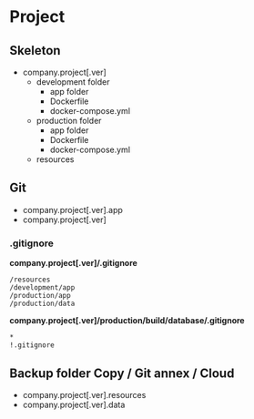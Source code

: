 # Project

## Skeleton

* company.project[.ver]
  * development folder
    * app folder
    * Dockerfile
    * docker-compose.yml
  * production folder
    * app folder
    * Dockerfile
    * docker-compose.yml
  * resources

## Git

* company.project[.ver].app
* company.project[.ver]

### .gitignore

**company.project[.ver]/.gitignore**

```
/resources
/development/app
/production/app
/production/data
```

**company.project[.ver]/production/build/database/.gitignore**

```
*
!.gitignore
```

## Backup folder Copy / Git annex / Cloud

* company.project[.ver].resources
* company.project[.ver].data
